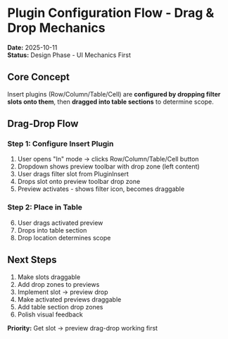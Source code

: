 # Plugin Configuration Flow - Drag & Drop Mechanics

**Date:** 2025-10-11  
**Status:** Design Phase - UI Mechanics First

## Core Concept
Insert plugins (Row/Column/Table/Cell) are **configured by dropping filter slots onto them**, then **dragged into table sections** to determine scope.

## Drag-Drop Flow
### Step 1: Configure Insert Plugin
1. User opens "In" mode → clicks Row/Column/Table/Cell button
2. Dropdown shows preview toolbar with drop zone (left content)
3. User drags filter slot from PluginInsert
4. Drops slot onto preview toolbar drop zone
5. Preview activates - shows filter icon, becomes draggable

### Step 2: Place in Table
6. User drags activated preview
7. Drops into table section
8. Drop location determines scope

## Next Steps
1. Make slots draggable
2. Add drop zones to previews  
3. Implement slot → preview drop
4. Make activated previews draggable
5. Add table section drop zones
6. Polish visual feedback

**Priority:** Get slot → preview drag-drop working first
